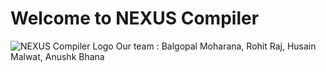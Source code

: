 # Welcome to NEXUS Compiler

![NEXUS Compiler Logo](assets/images/your-logo-filename.png)
Our team : Balgopal Moharana,  Rohit Raj,  Husain Malwat,  Anushk Bhana 
